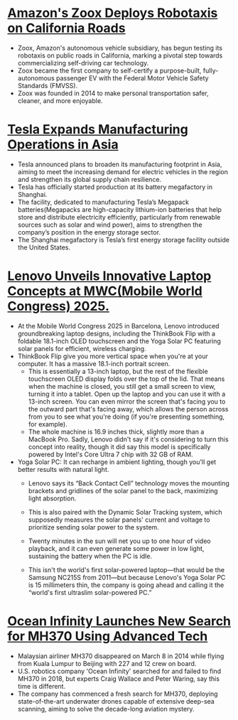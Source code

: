 # [Amazon's Zoox Deploys Robotaxis on California Roads](https://www.theguardian.com/technology/2023/feb/14/amazon-tests-robotaxis-zoox-california)
- Zoox, Amazon's autonomous vehicle subsidiary, has begun testing its robotaxis on public roads in California, marking a pivotal step towards commercializing self-driving car technology.
- Zoox became the first company to self-certify a purpose-built, fully-autonomous passenger EV with the Federal Motor Vehicle Safety Standards (FMVSS).
- Zoox was founded in 2014 to make personal transportation safer, cleaner, and more enjoyable.
# [Tesla Expands Manufacturing Operations in Asia](https://www.businessworld.in/article/tesla-begins-production-at-shanghai-megapack-battery-factory-547601#:~:text=Tesla%20has%20officially%20started%20production,in%20the%20energy%20storage%20sector.)
- Tesla announced plans to broaden its manufacturing footprint in Asia, aiming to meet the increasing demand for electric vehicles in the region and strengthen its global supply chain resilience.
- Tesla has officially started production at its battery megafactory in Shanghai.
- The facility, dedicated to manufacturing Tesla’s Megapack batteries(Megapacks are high-capacity lithium-ion batteries that help store and distribute electricity efficiently, particularly from renewable sources such as solar and wind power), aims to strengthen the company’s position in the energy storage sector.
- The Shanghai megafactory is Tesla’s first energy storage facility outside the United States.
# [Lenovo Unveils Innovative Laptop Concepts at MWC(Mobile World Congress) 2025.](https://www.wired.com/story/lenovo-mwc-2025-thinkbook-flip-yoga-solar-pc-magic-bay/?utm_source=chatgpt.com)
- At the Mobile World Congress 2025 in Barcelona, Lenovo introduced groundbreaking laptop designs, including the ThinkBook Flip with a foldable 18.1-inch OLED touchscreen and the Yoga Solar PC featuring solar panels for efficient, wireless charging.
- ThinkBook Flip give you more vertical space when you're at your computer. It has a massive 18.1-inch portrait screen.
  - This is essentially a 13-inch laptop, but the rest of the flexible touchscreen OLED display folds over the top of the lid. That means when the machine is closed, you still get a small screen to view, turning it into a tablet. Open up the laptop and you can use it with a 13-inch screen. You can even mirror the screen that's facing you to the outward part that's facing away, which allows the person across from you to see what you're doing (if you're presenting something, for example).
  - The whole machine is 16.9 inches thick, slightly more than a MacBook Pro. Sadly, Lenovo didn't say if it's considering to turn this concept into reality, though it did say this model is specifically powered by Intel's Core Ultra 7 chip with 32 GB of RAM.
- Yoga Solar PC: It can recharge in ambient lighting, though you'll get better results with natural light.
  - Lenovo says its “Back Contact Cell” technology moves the mounting brackets and gridlines of the solar panel to the back, maximizing light absorption.
  - This is also paired with the Dynamic Solar Tracking system, which supposedly measures the solar panels' current and voltage to prioritize sending solar power to the system.
  - Twenty minutes in the sun will net you up to one hour of video playback, and it can even generate some power in low light, sustaining the battery when the PC is idle.

  - This isn't the world's first solar-powered laptop—that would be the Samsung NC215S from 2011—but because Lenovo's Yoga Solar PC is 15 millimeters thin, the company is going ahead and calling it the “world's first ultraslim solar-powered PC.”
# [Ocean Infinity Launches New Search for MH370 Using Advanced Tech](https://www.news.com.au/world/asia/ocean-infinity-launches-fresh-search-for-mh370-with-new-maritime-tech/news-story/12479be4c30e0bdf57972bf8a7cda68c?utm_source=chatgpt.com)
-  Malaysian airliner MH370 disappeared on March 8 in 2014 while flying from Kuala Lumpur to Beijing with 227 and 12 crew on board.
- U.S. robotics company 'Ocean Infinity' searched for and failed to find MH370 in 2018, but experts Craig Wallace and Peter Waring, say this time is different.
- The company has commenced a fresh search for MH370, deploying state-of-the-art underwater drones capable of extensive deep-sea scanning, aiming to solve the decade-long aviation mystery. 
